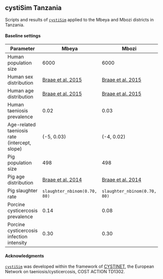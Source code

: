 ## cystiSim Tanzania

Scripts and results of [`cystiSim`](https://github.com/brechtdv/cystiSim) applied to the Mbeya and Mbozi districts in Tanzania.

#### Baseline settings

Parameter | Mbeya | Mbozi
--------- | ----- | -----
Human population size | 6000 | 6000
Human sex distribution | [Braae et al. 2015](http://dx.doi.org/10.1016/j.actatropica.2015.10.012) | [Braae et al. 2015](http://dx.doi.org/10.1016/j.actatropica.2015.10.012)
Human age distribution | [Braae et al. 2015](http://dx.doi.org/10.1016/j.actatropica.2015.10.012) | [Braae et al. 2015](http://dx.doi.org/10.1016/j.actatropica.2015.10.012)
Human taeniosis prevalence | 0.02 | 0.03
Age-related taeniosis rate (intercept, slope) | (-5, 0.03) | (-4, 0.02)
Pig population size | 498 | 498
Pig age distribution | [Braae et al. 2014](http://dx.doi.org/10.1186/s13071-014-0574-7) | [Braae et al. 2014](http://dx.doi.org/10.1186/s13071-014-0574-7)
Pig slaughter rate | `slaughter_nbinom(0.70, 80)` | `slaughter_nbinom(0.70, 80)`
Porcine cysticercosis prevalence | 0.14 | 0.08
Porcine cysticercosis infection intensity | 0.30 | 0.30

#### Acknowledgments

[`cystiSim`](https://github.com/brechtdv/cystiSim) was developed within the framework of [CYSTINET](http://www.cystinet.org/), the European Network on taeniosis/cysticercosis, COST ACTION TD1302.
